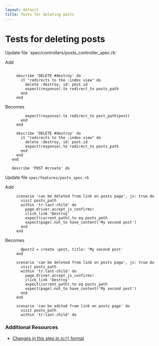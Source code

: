 ```yaml
---
layout: default
title: Tests for deleting posts
---
```


<h1 id="main">Tests for deleting posts</h1>
Update file `spec/controllers/posts_controller_spec.rb`

Add
<pre><code>&nbsp;
     describe &#39;DELETE #destroy&#39; do
       it &quot;redirects to the :index view&quot; do
         delete :destroy, id: post.id
         expect(response).to redirect_to posts_path
       end
     end</code></pre>


Becomes
<pre><code>         expect(response).to redirect_to post_path(post)
       end
     end
&nbsp;
     describe &#39;DELETE #destroy&#39; do
       it &quot;redirects to the :index view&quot; do
         delete :destroy, id: post.id
         expect(response).to redirect_to posts_path
       end
     end
   end
&nbsp;
   describe &#39;POST #create&#39; do
</code></pre>


Update file `spec/features/posts_spec.rb`

Add
<pre><code>     scenario &#39;can be deleted from link on posts page&#39;, js: true do
       visit posts_path
       within &#39;tr:last-child&#39; do
         page.driver.accept_js_confirms!
         click_link &#39;Destroy&#39;
         expect(current_path).to eq posts_path
         expect(page).not_to have_content(&#39;My second post&#39;)
       end
     end</code></pre>


Becomes
<pre><code>       @post2 = create :post, title: &#39;My second post&#39;
     end
&nbsp;
     scenario &#39;can be deleted from link on posts page&#39;, js: true do
       visit posts_path
       within &#39;tr:last-child&#39; do
         page.driver.accept_js_confirms!
         click_link &#39;Destroy&#39;
         expect(current_path).to eq posts_path
         expect(page).not_to have_content(&#39;My second post&#39;)
       end
     end
&nbsp;
     scenario &#39;can be edited from link on posts page&#39; do
       visit posts_path
       within &#39;tr:last-child&#39; do
</code></pre>



### Additional Resources

* [Changes in this step in `diff` format](https://github.com/stevenhallen/rails_getting_started_bdd/commit/292a020a05ded60f2f3440655f52f43af031c3d0)

